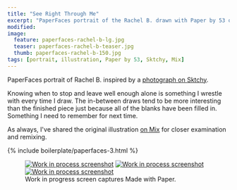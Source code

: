 ```yaml
---
title: "See Right Through Me"
excerpt: "PaperFaces portrait of the Rachel B. drawn with Paper by 53 on an iPad."
modified: 
image: 
  feature: paperfaces-rachel-b-lg.jpg
  teaser: paperfaces-rachel-b-teaser.jpg
  thumb: paperfaces-rachel-b-150.jpg
tags: [portrait, illustration, Paper by 53, Sktchy, Mix]
---
```


PaperFaces portrait of Rachel B. inspired by a [photograph on Sktchy](http://sktchy.com/Ptkxs).

Knowing when to stop and leave well enough alone is something I wrestle with every time I draw. The in-between draws tend to be more interesting than the finished piece just because all of the blanks have been filled in. Something I need to remember for next time.

As always, I've shared the original illustration [on Mix](https://mix.fiftythree.com/11098-Michael-Rose/1795397) for closer examination and remixing.

{% include boilerplate/paperfaces-3.html %}

<figure class="third">
  <a href="{{ site.url }}/images/paperfaces-rachel-b-process-1-lg.jpg"><img src="{{ site.url }}/images/paperfaces-rachel-b-process-1-600.jpg" alt="Work in process screenshot"></a>
  <a href="{{ site.url }}/images/paperfaces-rachel-b-process-2-lg.jpg"><img src="{{ site.url }}/images/paperfaces-rachel-b-process-2-600.jpg" alt="Work in process screenshot"></a>
  <a href="{{ site.url }}/images/paperfaces-rachel-b-process-3-lg.jpg"><img src="{{ site.url }}/images/paperfaces-rachel-b-process-3-600.jpg" alt="Work in process screenshot"></a>
  <figcaption>Work in progress screen captures Made with Paper.</figcaption>
</figure>
